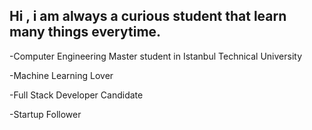 ## Hi , i am always a curious student that learn many things everytime.

-Computer Engineering Master student in Istanbul Technical University

-Machine Learning Lover

-Full Stack Developer Candidate

-Startup Follower